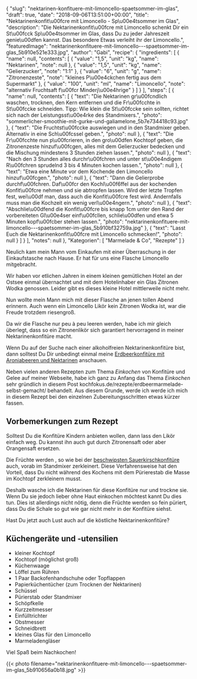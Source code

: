 {
    "slug": "nektarinen-konfituere-mit-limoncello-spaetsommer-im-glas",
    "draft": true,
    "date": "2018-09-06T13:51:00+00:00",
    "title": "Nektarinenkonfit\u00fcre mit Limoncello - Sp\u00e4tsommer im Glas",
    "description": "Die Nektarinenkonfit\u00fcre mit Limoncello schenkt Dir ein St\u00fcck Sp\u00e4tsommer im Glas, dass Du zu jeder Jahreszeit genie\u00dfen kannst. Das besondere Etwas verleiht ihr der Limoncello.",
    "featuredImage": "nektarinenkonfituere-mit-limoncello---spaetsommer-im-glas_5b910e521e333.jpg",
    "author": "Gabi",
    "recipe": {
        "ingredients": [
            {
                "name": null,
                "contents": [
                    {
                        "value": "1,5",
                        "unit": "kg",
                        "name": "Nektarinen",
                        "note": null
                    },
                    {
                        "value": "1,5",
                        "unit": "kg",
                        "name": "Gelierzucker",
                        "note": "1:1"
                    },
                    {
                        "value": "6",
                        "unit": "g",
                        "name": "Zitronenzeste",
                        "note": "kleines P\u00e4ckchen fertig aus dem Supermarkt"
                    },
                    {
                        "value": "100",
                        "unit": "ml",
                        "name": "Limoncello",
                        "note": "alternativ Fruchtsaft f\u00fcr Minderj\u00e4hrige"
                    }
                ]
            }
        ],
        "steps": [
            {
                "name": null,
                "contents": [
                    {
                        "text": "Die Nektarinen gr\u00fcndlich waschen, trocknen, den Kern entfernen und die Fr\u00fcchte in St\u00fccke schneiden. Tipp: Wie klein die St\u00fccke sein sollten, richtet sich nach der Leistungsst\u00e4rke des Standmixers.",
                        "photo": "sommerlicher-smoothie-mit-gurke-und-galiamelone_5b7e734418c93.jpg"
                    },
                    {
                        "text": "Die Fruchtst\u00fccke auswiegen und in den Standmixer geben. Alternativ in eine Sch\u00fcssel geben.",
                        "photo": null
                    },
                    {
                        "text": "Die Fr\u00fcchte nun p\u00fcrieren, in den gro\u00dfen Kochtopf geben, die Zitronenzeste hinzuf\u00fcgen, alles mit dem Gelierzucker bedecken und die Mischung mindestens 3 Stunden ziehen lassen.",
                        "photo": null
                    },
                    {
                        "text": "Nach den  3 Stunden alles durchr\u00fchren und unter st\u00e4ndigem R\u00fchren sprudelnd 3 bis 4 Minuten kochen lassen.",
                        "photo": null
                    },
                    {
                        "text": "Etwa eine Minute vor dem Kochende den Limoncello hinzuf\u00fcgen.",
                        "photo": null
                    },
                    {
                        "text": "Dann die Gelierprobe durchf\u00fchren. Daf\u00fcr den Kochl\u00f6ffel aus der kochenden Konfit\u00fcre nehmen und sie abtropfen lassen. Wird der letzte Tropfen fest, wei\u00df man, dass auch die Konfit\u00fcre fest wird. Andernfalls muss man die Kochzeit ein wenig verl\u00e4ngern.",
                        "photo": null
                    },
                    {
                        "text": "Abschlie\u00dfend die Konfit\u00fcre bis knapp 1cm unter den Rand der vorbereiteten Gl\u00e4ser einf\u00fcllen, schlie\u00dfen und etwa 5 Minuten kopf\u00fcber stehen lassen.",
                        "photo": "nektarinenkonfituere-mit-limoncello---spaetsommer-im-glas_5b910bf32759a.jpg"
                    },
                    {
                        "text": "Lasst Euch die Nektarinenkonfit\u00fcre mit Limoncello schmecken!",
                        "photo": null
                    }
                ]
            }
        ],
        "notes": null
    },
    "Kategorien": [
        "Marmelade & Co",
        "Rezepte"
    ]
}

Neulich kam mein Mann vom Einkaufen mit einer Überraschung in der Einkaufstasche nach Hause. Er hat für uns eine Flasche Limoncello mitgebracht.

Wir haben vor etlichen Jahren in einem kleinen gemütlichen Hotel an der Ostsee einmal übernachtet und mit dem Hotelinhaber ein Glas Zitronen Wodka genossen. Leider gibt es dieses kleine Hotel mittlerweile nicht mehr.

Nun wollte mein Mann mich mit dieser Flasche an jenen tollen Abend erinnern. Auch wenn ein Limoncello Likör kein Zitronen Wodka ist, war die Freude trotzdem riesengroß.

Da wir die Flasche nur peu à peu leeren werden, habe ich mir gleich überlegt, dass so ein Zitronenlikör sich garantiert hervorragend in meiner Nektarinenkonfitüre macht.

Wenn Du auf der Suche nach einer alkoholfreien Nektarinenkonfitüre bist, dann solltest Du Dir unbedingt einmal meine [Erdbeerkonfitüre mit Aroniabeeren und Nektarinen](https://kochfokus.de/artikel/erbeerkonfituere-mit-aroniabeeren-und-nektarinen/ "Erdbeerkonfitüre mit Aroniabeeren und Nektarinen") anschauen.

Neben vielen anderen Rezepten zum Thema *Einkochen* von Konfitüre und Gelee auf meiner Webseite, habe ich ganz zu Anfang das Thema *Einkochen* sehr gründlich in diesem Post kochfokus.de/rezepte/erdbeermarmelade-selbst-gemacht/ behandelt. Aus diesem Grunde, werde ich werde ich mich in diesem Rezept bei den einzelnen Zubereitungsschritten etwas kürzer fassen.

## Vorbemerkungen zum Rezept

Solltest Du die Konfitüre Kindern anbieten wollen, dann lass den Likör einfach weg. Du kannst ihn auch gut durch Zitronensaft oder aber Orangensaft ersetzen.

Die Früchte werden , so wie bei der [beschwipsten Sauerkirschkonfitüre](https://kochfokus.de/artikel/beschwipste-sauerkirschkonfituere/ "beschwipsten Sauerkirschkonfitüre") auch, vorab im Standmixer zerkleinert. Diese Verfahrensweise hat den Vorteil, dass Du nicht während des Kochens mit dem Pürierestab die Masse im Kochtopf zerkleinern musst.

Deshalb wasche ich die Nektarinen für diese Konfitüre nur und trockne sie. Wenn Du sie jedoch lieber ohne Haut einkochen möchtest kannt Du dies tun. Dies ist allerdings nicht nötig, denn die Früchte werden so fein püriert, dass Du die Schale so gut wie gar nicht mehr in der Konfitüre siehst.

Hast Du jetzt auch Lust auch auf die köstliche Nektarinenkonfitüre?



## Küchengeräte und -utensilien
- kleiner Kochtopf
- Kochtopf (möglichst groß)
- Küchenwaage
- Löffel zum Rühren
- 1 Paar Backofenhandschuhe oder Topflappen
- Papierküchentücher (zum Trocknen der Nektarinen)
- Schüssel
- Pürierstab oder Standmixer
- Schöpfkelle
- Kurzzeitmesser
- Einfülltrichter
- Obstmesser
- Schneidbrett
- kleines Glas für den Limoncello
- Marmeladengläser

Viel Spaß beim Nachkochen!

{{< photo filename="nektarinenkonfituere-mit-limoncello---spaetsommer-im-glas_5b910656a0b18.jpg"  >}}